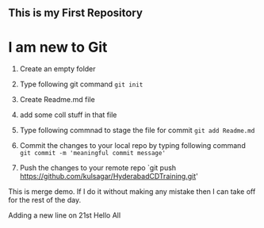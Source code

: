 ## This is my First Repository

# I am new to Git

1. Create an empty folder
2. Type following git command
	`git init`
	
3. Create Readme.md file
4. add some coll stuff in that file
5. Type following commnad to stage the file for commit
	`git add Readme.md`

6. Commit the changes to your local repo by typing following command
	`git commit -m 'meaningful commit message'`

7. Push the changes to your remote repo
	`git push https://github.com/kulsagar/HyderabadCDTraining.git'
	
This is merge demo. 
If I do it without making any mistake then I can take off for the rest of the day.

Adding a new line on 21st 
Hello All
